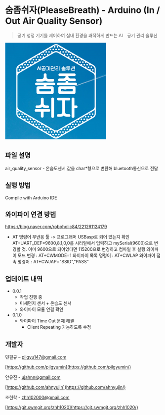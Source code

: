 # 숨좀쉬자(PleaseBreath) - Arduino (In / Out Air Quality Sensor)
> 공기 청정 기기를 제어하여 실내 환경을 쾌적하게 만드는 AI　공기 관리 솔루션

![pb](./image/pb.png)

## 파일 설명 

air_quality_sensor - 온습도센서 값을 char*형으로 변환해 bluetooth통신으로 전달

## 실행 방법

Compile with Arduino IDE

## 와이파이 연결 방법
https://blog.naver.com/roboholic84/221261124179
- AT 명령어 무반응 
툴 -> 프로그래머 USBasp로 되어 있는지 확인
AT+UART_DEF=9600,8,1,0,0를 시리얼에서 입력하고 mySerial(9600)으로 변경할 것.
이미 9600으로 되어있다면 115200으로 변경하고 컴파일 후 실행
와이파이 모드 변경 : AT+CWMODE=1
와이파이 목록 명령어 : AT+CWLAP
와이파이 접속 명령어 : AT+CWJAP="SSID","PASS"


## 업데이트 내역

* 0.0.1
    * 작업 진행 중
    * 미세먼지 센서 + 온습도 센서
    * 와이파이 모듈 연결 확인
* 0.1.0
    * 와이파이 Time Out 문제 해결
        * Client Repeating 가능하도록 수정
    
## 개발자

민필규 – pilgyu147@gmail.com

[https://github.com/pilgyumin](https://github.com/pilgyumin/)

안유진 - ujahnn@gmail.com

[https://github.com/ahnyujin](https://github.com/ahnyujin/)

조현학 - zhh102000@gmail.com

[https://git.swmgit.org/zhh1020](https://git.swmgit.org/zhh1020/)    
